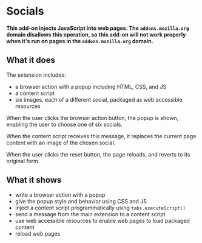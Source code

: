 # Socials

**This add-on injects JavaScript into web pages. The `addons.mozilla.org` domain disallows this operation, so this add-on will not work properly when it's run on pages in the `addons.mozilla.org` domain.**

## What it does ##

The extension includes:

* a browser action with a popup including HTML, CSS, and JS
* a content script
* six images, each of a different social, packaged as web accessible resources

When the user clicks the browser action button, the popup is shown, enabling
the user to choose one of six socials.

When the content script receives this message, it replaces the current page
content with an image of the chosen social.

When the user clicks the reset button, the page reloads, and reverts to its original form.

## What it shows ##

* write a browser action with a popup
* give the popup style and behavior using CSS and JS
* inject a content script programmatically using `tabs.executeScript()`
* send a message from the main extension to a content script
* use web accessible resources to enable web pages to load packaged content
* reload web pages